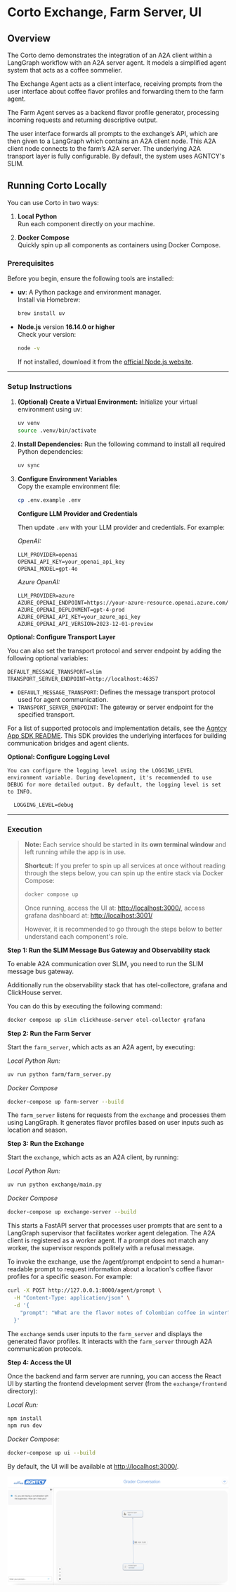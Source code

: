 # Corto Exchange, Farm Server, UI

## Overview

The Corto demo demonstrates the integration of an A2A client within a LangGraph workflow with an A2A server agent. It models a simplified agent system that acts as a coffee sommelier.

The Exchange Agent acts as a client interface, receiving prompts from the user interface about coffee flavor profiles and forwarding them to the farm agent.

The Farm Agent serves as a backend flavor profile generator, processing incoming requests and returning descriptive output.

The user interface forwards all prompts to the exchange’s API, which are then given to a LangGraph which contains an A2A client node. This A2A client node connects to the farm’s A2A server. The underlying A2A transport layer is fully configurable. By default, the system uses AGNTCY's SLIM. 


## Running Corto Locally

You can use Corto in two ways:

1. **Local Python**  
   Run each component directly on your machine.

2. **Docker Compose**  
   Quickly spin up all components as containers using Docker Compose.


### Prerequisites

Before you begin, ensure the following tools are installed:

- **uv**: A Python package and environment manager.  
  Install via Homebrew:
  ```sh
  brew install uv
  ```

- **Node.js** version **16.14.0 or higher**  
  Check your version:
  ```sh
  node -v
  ```
  If not installed, download it from the [official Node.js website](https://nodejs.org/).

---
### Setup Instructions

1. **(Optional) Create a Virtual Environment:**
    Initialize your virtual environment using uv:

    ```sh
    uv venv
    source .venv/bin/activate
    ```

2. **Install Dependencies:**
   Run the following command to install all required Python dependencies:

   ```sh
   uv sync
   ```

3. **Configure Environment Variables**  
   Copy the example environment file:
   ```sh
   cp .env.example .env
   ```
   
   **Configure LLM Provider and Credentials**

   Then update `.env` with your LLM provider and credentials. For example:

   *OpenAI:*
   
   ```env
   LLM_PROVIDER=openai
   OPENAI_API_KEY=your_openai_api_key
   OPENAI_MODEL=gpt-4o
   ```

   *Azure OpenAI:*
   
   ```env
   LLM_PROVIDER=azure
   AZURE_OPENAI_ENDPOINT=https://your-azure-resource.openai.azure.com/
   AZURE_OPENAI_DEPLOYMENT=gpt-4-prod
   AZURE_OPENAI_API_KEY=your_azure_api_key
   AZURE_OPENAI_API_VERSION=2023-12-01-preview
   ```
   
  **Optional: Configure Transport Layer**

   You can also set the transport protocol and server endpoint by adding the following optional variables:

   ```env
   DEFAULT_MESSAGE_TRANSPORT=slim
   TRANSPORT_SERVER_ENDPOINT=http://localhost:46357
   ```

   - `DEFAULT_MESSAGE_TRANSPORT`: Defines the message transport protocol used for agent communication.
   - `TRANSPORT_SERVER_ENDPOINT`: The gateway or server endpoint for the specified transport.

   For a list of supported protocols and implementation details, see the [Agntcy App SDK README](https://github.com/agntcy/app-sdk). This SDK provides the underlying interfaces for building communication bridges and agent clients.

  **Optional: Configure Logging Level**
  
	You can configure the logging level using the LOGGING_LEVEL environment variable. During development, it's recommended to use DEBUG for more detailed output. By default, the logging level is set to INFO.
  
  ```env
  	LOGGING_LEVEL=debug
  ```

---

### Execution

>  **Note:** Each service should be started in its **own terminal window** and left running while the app is in use.
>
> **Shortcut:** If you prefer to spin up all services at once without reading through the steps below, you can spin
> up the entire stack via Docker Compose:
> 
>
>```sh
>docker compose up
>```
>
>Once running, access the UI at: [http://localhost:3000/](http://localhost:3000/), access grafana dashboard at: [http://localhost:3001/](http://localhost:3001/)
>
>
> However, it is recommended to go through the steps below to better understand each component's role.

**Step 1: Run the SLIM Message Bus Gateway and Observability stack**

To enable A2A communication over SLIM, you need to run the SLIM message bus gateway. 

Additionally run the observability stack that has otel-collectore, grafana and ClickHouse server.

You can do this by executing the following command:

```sh
docker compose up slim clickhouse-server otel-collector grafana
```

**Step 2: Run the Farm Server**

Start the `farm_server`, which acts as an A2A agent, by executing:

*Local Python Run:*

```sh
uv run python farm/farm_server.py
```

*Docker Compose*

```sh
docker-compose up farm-server --build
```

The `farm_server` listens for requests from the `exchange` and processes them using LangGraph. It generates flavor profiles based on user inputs such as location and season.

**Step 3: Run the Exchange**

Start the `exchange`, which acts as an A2A client, by running:

*Local Python Run:*

```sh
uv run python exchange/main.py
```

*Docker Compose*

```sh
docker-compose up exchange-server --build
```

This starts a FastAPI server that processes user prompts that are sent to a LangGraph supervisor that facilitates worker agent delegation. The A2A client is registered as a worker agent. If a prompt does not match any worker, the supervisor responds politely with a refusal message.

To invoke the exchange, use the /agent/prompt endpoint to send a human-readable prompt to request information about a location's coffee flavor profiles for a specific season. For example:
```bash
curl -X POST http://127.0.0.1:8000/agent/prompt \
  -H "Content-Type: application/json" \
  -d '{
    "prompt": "What are the flavor notes of Colombian coffee in winter?"
  }'
```

The `exchange` sends user inputs to the `farm_server` and displays the generated flavor profiles. It interacts with the `farm_server` through A2A communication protocols.


**Step 4: Access the UI**

Once the backend and farm server are running, you can access the React UI by starting the frontend development server (from the `exchange/frontend` directory):

*Local Run:*

```sh
npm install
npm run dev
```

*Docker Compose:*

```sh
docker-compose up ui --build
```

By default, the UI will be available at [http://localhost:3000/](http://localhost:3000/).


![Screenshot](images/corto_ui.png)
